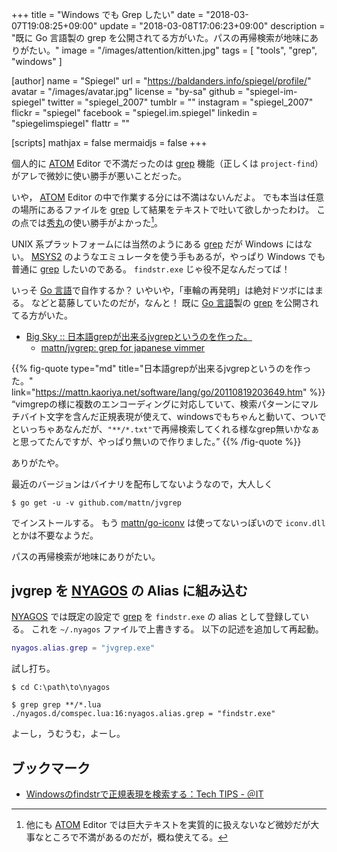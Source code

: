 +++
title = "Windows でも Grep したい"
date = "2018-03-07T19:08:25+09:00"
update = "2018-03-08T17:06:23+09:00"
description = "既に Go 言語製の grep を公開されてる方がいた。パスの再帰検索が地味にありがたい。"
image = "/images/attention/kitten.jpg"
tags        = [ "tools", "grep", "windows" ]

[author]
  name      = "Spiegel"
  url       = "https://baldanders.info/spiegel/profile/"
  avatar    = "/images/avatar.jpg"
  license   = "by-sa"
  github    = "spiegel-im-spiegel"
  twitter   = "spiegel_2007"
  tumblr    = ""
  instagram = "spiegel_2007"
  flickr    = "spiegel"
  facebook  = "spiegel.im.spiegel"
  linkedin  = "spiegelimspiegel"
  flattr    = ""

[scripts]
  mathjax = false
  mermaidjs = false
+++

個人的に [ATOM] Editor で不満だったのは [grep] 機能（正しくは `project-find`）がアレで微妙に使い勝手が悪いことだった。

いや， [ATOM] Editor の中で作業する分には不満はないんだよ。
でも本当は任意の場所にあるファイルを [grep] して結果をテキストで吐いて欲しかったわけ。
この点では[秀丸]の使い勝手がよかった[^hm1]。

[^hm1]: 他にも [ATOM] Editor では巨大テキストを実質的に扱えないなど微妙だが大事なところで不満があるのだが，概ね使えてる。

UNIX 系プラットフォームには当然のようにある [grep] だが Windows にはない。
[MSYS2] のようなエミュレータを使う手もあるが，やっぱり Windows でも普通に [grep] したいのである。
`findstr.exe` じゃ役不足なんだってば！

いっそ [Go 言語]で自作するか？ いやいや，「車輪の再発明」は絶対ドツボにはまる。
などと葛藤していたのだが，なんと！ 既に [Go 言語]製の [grep] を公開されてる方がいた。

- [Big Sky :: 日本語grepが出来るjvgrepというのを作った。](https://mattn.kaoriya.net/software/lang/go/20110819203649.htm)
    - [mattn/jvgrep: grep for japanese vimmer](https://github.com/mattn/jvgrep)

{{% fig-quote type="md" title="日本語grepが出来るjvgrepというのを作った。" link="https://mattn.kaoriya.net/software/lang/go/20110819203649.htm" %}}
“vimgrepの様に複数のエンコーディングに対応していて、検索パターンにマルチバイト文字を含んだ正規表現が使えて、windowsでもちゃんと動いて、ついでといっちゃあなんだが、`"**/*.txt"`で再帰検索してくれる様なgrep無いかなぁと思ってたんですが、やっぱり無いので作りました。”
{{% /fig-quote %}}

ありがたや。

最近のバージョンはバイナリを配布してないようなので，大人しく

```text
$ go get -u -v github.com/mattn/jvgrep
```

でインストールする。
もう [mattn/go-iconv] は使ってないっぽいので `iconv.dll` とかは不要なようだ。

パスの再帰検索が地味にありがたい。

## jvgrep を [NYAGOS] の Alias に組み込む

[NYAGOS] では既定の設定で [grep] を `findstr.exe` の alias として登録している。
これを `~/.nyagos` ファイルで上書きする。
以下の記述を追加して再起動。

```Lua
nyagos.alias.grep = "jvgrep.exe"
```

試し打ち。

```text
$ cd C:\path\to\nyagos

$ grep grep **/*.lua
./nyagos.d/comspec.lua:16:nyagos.alias.grep = "findstr.exe"
```

よーし，うむうむ，よーし。

## ブックマーク

- [Windowsのfindstrで正規表現を検索する：Tech TIPS - ＠IT](http://www.atmarkit.co.jp/ait/articles/0412/18/news018.html)

[grep]: https://linuxjm.osdn.jp/html/GNU_grep/man1/grep.1.html "Man page of GREP"
[ATOM]: https://atom.io/ "Atom"
[秀丸]: http://hide.maruo.co.jp/software/hidemaru.html "秀まるおのホームページ(サイトー企画)－秀丸エディタ"
[MSYS2]: http://msys2.github.io/ "MSYS2 installer"
[Go 言語]: https://golang.org/ "The Go Programming Language"
[mattn/go-iconv]: https://github.com/mattn/go-iconv "mattn/go-iconv: iconv binding for golang"
[`jvgrep`]: https://github.com/mattn/jvgrep "mattn/jvgrep: grep for japanese vimmer"
[NYAGOS]: https://github.com/zetamatta/nyagos/ "zetamatta/nyagos: NYAGOS - The hybrid UNIXLike Commandline Shell for Windows"
